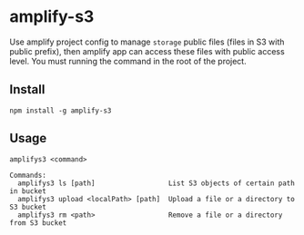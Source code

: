 # amplify-s3

Use amplify project config to manage `storage` public files (files in S3 with public prefix), then amplify app can access these files with public access level. You must running the command in the root of the project.

## Install
```
npm install -g amplify-s3
```

## Usage

```
amplifys3 <command>

Commands:
  amplifys3 ls [path]                  List S3 objects of certain path in bucket
  amplifys3 upload <localPath> [path]  Upload a file or a directory to S3 bucket
  amplifys3 rm <path>                  Remove a file or a directory from S3 bucket
```
